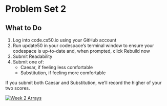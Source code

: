 # Problem Set 2

## What to Do

1. Log into code.cs50.io using your GitHub account
2. Run update50 in your codespace’s terminal window to ensure your codespace is up-to-date and, when prompted, click Rebuild now
3. Submit Readability
4. Submit one of:
   - Caesar, if feeling less comfortable
   - Substitution, if feeling more comfortable

If you submit both Caesar and Substitution, we’ll record the higher of your two scores.

[![Week 2 Arrays](http://img.youtube.com/vi/v_luodP_mfE/0.jpg)](http://www.youtube.com/watch?v=v_luodP_mfE)
